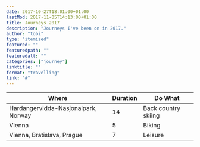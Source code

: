 ```yaml
---
date: 2017-10-27T18:01:00+01:00
lastMod: 2017-11-05T14:13:00+01:00
title: Journeys 2017
description: "Journeys I've been on in 2017."
author: "tobi"
type: "itemized"
featured: ""
featuredpath: ""
featuredalt: ""
categories: ["journey"]
linktitle: ""
format: "travelling"
link: "#"
---
```


| Where                               | Duration | Do What             |
|-------------------------------------|----------|---------------------|
| Hardangervidda-Nasjonalpark, Norway | 14       | Back country skiing |
| Vienna                              | 5        | Biking              |
| Vienna, Bratislava, Prague          | 7        | Leisure             |
